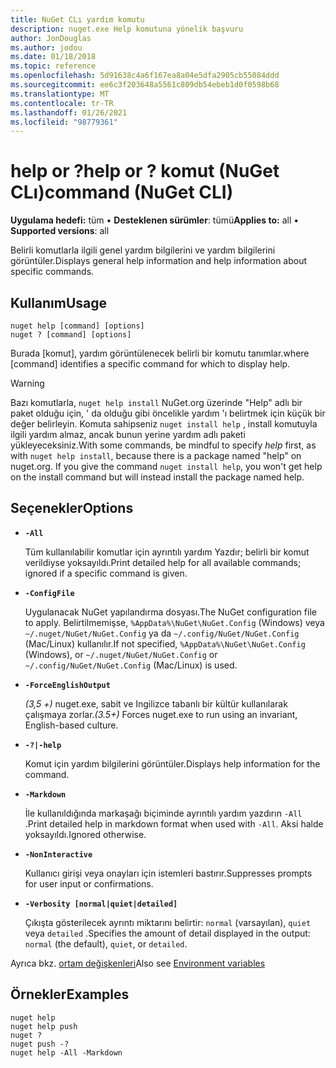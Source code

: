```yaml
---
title: NuGet CLı yardım komutu
description: nuget.exe Help komutuna yönelik başvuru
author: JonDouglas
ms.author: jodou
ms.date: 01/18/2018
ms.topic: reference
ms.openlocfilehash: 5d91638c4a6f167ea8a04e5dfa2905cb55084ddd
ms.sourcegitcommit: ee6c3f203648a5561c809db54ebeb1d0f0598b68
ms.translationtype: MT
ms.contentlocale: tr-TR
ms.lasthandoff: 01/26/2021
ms.locfileid: "98779361"
---
```

# <a name="help-or--command-nuget-cli"></a><span data-ttu-id="48a44-103">help or ?</span><span class="sxs-lookup"><span data-stu-id="48a44-103">help or ?</span></span> <span data-ttu-id="48a44-104">komut (NuGet CLı)</span><span class="sxs-lookup"><span data-stu-id="48a44-104">command (NuGet CLI)</span></span>

<span data-ttu-id="48a44-105">**Uygulama hedefi:** tüm &bullet; **Desteklenen sürümler**: tümü</span><span class="sxs-lookup"><span data-stu-id="48a44-105">**Applies to:** all &bullet; **Supported versions**: all</span></span>

<span data-ttu-id="48a44-106">Belirli komutlarla ilgili genel yardım bilgilerini ve yardım bilgilerini görüntüler.</span><span class="sxs-lookup"><span data-stu-id="48a44-106">Displays general help information and help information about specific commands.</span></span>

## <a name="usage"></a><span data-ttu-id="48a44-107">Kullanım</span><span class="sxs-lookup"><span data-stu-id="48a44-107">Usage</span></span>

```cli
nuget help [command] [options]
nuget ? [command] [options]
```

<span data-ttu-id="48a44-108">Burada [komut], yardım görüntülenecek belirli bir komutu tanımlar.</span><span class="sxs-lookup"><span data-stu-id="48a44-108">where [command] identifies a specific command for which to display help.</span></span>

> [!Warning]
> <span data-ttu-id="48a44-109">Bazı komutlarla,  `nuget help install` NuGet.org üzerinde "Help" adlı bir paket olduğu için, ' da olduğu gibi öncelikle yardım 'ı belirtmek için küçük bir değer belirleyin. Komuta sahipseniz `nuget install help` , install komutuyla ilgili yardım almaz, ancak bunun yerine yardım adlı paketi yükleyeceksiniz.</span><span class="sxs-lookup"><span data-stu-id="48a44-109">With some commands, be mindful to specify *help* first, as with `nuget help install`, because there is a package named "help" on nuget.org. If you give the command `nuget install help`, you won't get help on the install command but will instead install the package named help.</span></span>

## <a name="options"></a><span data-ttu-id="48a44-110">Seçenekler</span><span class="sxs-lookup"><span data-stu-id="48a44-110">Options</span></span>

- **`-All`**

  <span data-ttu-id="48a44-111">Tüm kullanılabilir komutlar için ayrıntılı yardım Yazdır; belirli bir komut verildiyse yoksayıldı.</span><span class="sxs-lookup"><span data-stu-id="48a44-111">Print detailed help for all available commands; ignored if a specific command is given.</span></span>

- **`-ConfigFile`**

  <span data-ttu-id="48a44-112">Uygulanacak NuGet yapılandırma dosyası.</span><span class="sxs-lookup"><span data-stu-id="48a44-112">The NuGet configuration file to apply.</span></span> <span data-ttu-id="48a44-113">Belirtilmemişse, `%AppData%\NuGet\NuGet.Config` (Windows) veya `~/.nuget/NuGet/NuGet.Config` ya da `~/.config/NuGet/NuGet.Config` (Mac/Linux) kullanılır.</span><span class="sxs-lookup"><span data-stu-id="48a44-113">If not specified, `%AppData%\NuGet\NuGet.Config` (Windows), or `~/.nuget/NuGet/NuGet.Config` or `~/.config/NuGet/NuGet.Config` (Mac/Linux) is used.</span></span>

- **`-ForceEnglishOutput`**

  <span data-ttu-id="48a44-114">*(3,5 +)* nuget.exe, sabit ve Ingilizce tabanlı bir kültür kullanılarak çalışmaya zorlar.</span><span class="sxs-lookup"><span data-stu-id="48a44-114">*(3.5+)* Forces nuget.exe to run using an invariant, English-based culture.</span></span>

- **`-?|-help`**

  <span data-ttu-id="48a44-115">Komut için yardım bilgilerini görüntüler.</span><span class="sxs-lookup"><span data-stu-id="48a44-115">Displays help information for the command.</span></span>

- **`-Markdown`**

  <span data-ttu-id="48a44-116">İle kullanıldığında markaşağı biçiminde ayrıntılı yardım yazdırın `-All` .</span><span class="sxs-lookup"><span data-stu-id="48a44-116">Print detailed help in markdown format when used with `-All`.</span></span> <span data-ttu-id="48a44-117">Aksi halde yoksayıldı.</span><span class="sxs-lookup"><span data-stu-id="48a44-117">Ignored otherwise.</span></span>

- **`-NonInteractive`**

  <span data-ttu-id="48a44-118">Kullanıcı girişi veya onayları için istemleri bastırır.</span><span class="sxs-lookup"><span data-stu-id="48a44-118">Suppresses prompts for user input or confirmations.</span></span>

- **`-Verbosity [normal|quiet|detailed]`**

  <span data-ttu-id="48a44-119">Çıkışta gösterilecek ayrıntı miktarını belirtir: `normal` (varsayılan), `quiet` veya `detailed` .</span><span class="sxs-lookup"><span data-stu-id="48a44-119">Specifies the amount of detail displayed in the output: `normal` (the default), `quiet`, or `detailed`.</span></span>

<span data-ttu-id="48a44-120">Ayrıca bkz. [ortam değişkenleri](cli-ref-environment-variables.md)</span><span class="sxs-lookup"><span data-stu-id="48a44-120">Also see [Environment variables](cli-ref-environment-variables.md)</span></span>

## <a name="examples"></a><span data-ttu-id="48a44-121">Örnekler</span><span class="sxs-lookup"><span data-stu-id="48a44-121">Examples</span></span>

```cli
nuget help
nuget help push
nuget ?
nuget push -?
nuget help -All -Markdown
```
